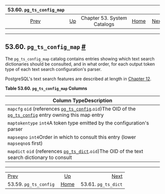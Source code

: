<!--?xml version="1.0" encoding="UTF-8" standalone="no"?-->

|                 53.60. `pg_ts_config_map`                |                                                   |                             |                                                       |                                                      |
| :------------------------------------------------------: | :------------------------------------------------ | :-------------------------: | ----------------------------------------------------: | ---------------------------------------------------: |
| [Prev](catalog-pg-ts-config.html "53.59. pg_ts_config")  | [Up](catalogs.html "Chapter 53. System Catalogs") | Chapter 53. System Catalogs | [Home](index.html "PostgreSQL 17devel Documentation") |  [Next](catalog-pg-ts-dict.html "53.61. pg_ts_dict") |

***

## 53.60. `pg_ts_config_map` [#](#CATALOG-PG-TS-CONFIG-MAP)

[]()

The `pg_ts_config_map` catalog contains entries showing which text search dictionaries should be consulted, and in what order, for each output token type of each text search configuration's parser.

PostgreSQL's text search features are described at length in [Chapter 12](textsearch.html "Chapter 12. Full Text Search").

**Table 53.60. `pg_ts_config_map` Columns**

| Column TypeDescription                                                                                                                                                                                          |
| --------------------------------------------------------------------------------------------------------------------------------------------------------------------------------------------------------------- |
| `mapcfg` `oid` (references [`pg_ts_config`](catalog-pg-ts-config.html "53.59. pg_ts_config").`oid`)The OID of the [`pg_ts_config`](catalog-pg-ts-config.html "53.59. pg_ts_config") entry owning this map entry |
| `maptokentype` `int4`A token type emitted by the configuration's parser                                                                                                                                         |
| `mapseqno` `int4`Order in which to consult this entry (lower `mapseqno`s first)                                                                                                                                 |
| `mapdict` `oid` (references [`pg_ts_dict`](catalog-pg-ts-dict.html "53.61. pg_ts_dict").`oid`)The OID of the text search dictionary to consult                                                                  |

***

|                                                          |                                                       |                                                      |
| :------------------------------------------------------- | :---------------------------------------------------: | ---------------------------------------------------: |
| [Prev](catalog-pg-ts-config.html "53.59. pg_ts_config")  |   [Up](catalogs.html "Chapter 53. System Catalogs")   |  [Next](catalog-pg-ts-dict.html "53.61. pg_ts_dict") |
| 53.59. `pg_ts_config`                                    | [Home](index.html "PostgreSQL 17devel Documentation") |                                  53.61. `pg_ts_dict` |
